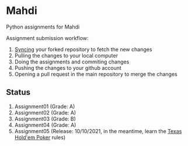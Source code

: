 # Mahdi
Python assignments for Mahdi

Assignment submission workflow:
1. [Syncing](https://docs.github.com/en/github/collaborating-with-pull-requests/working-with-forks/syncing-a-fork) your forked repository to fetch the new changes
2. Pulling the changes to your local computer
3. Doing the assignments and commiting changes
4. Pushing the changes to your github account
5. Opening a pull request in the main repository to merge the changes

## Status
1. Assignment01 (Grade: A)
2. Assignment02 (Grade: A)
3. Assignment03 (Grade: B)
4. Assignment04 (Grade: A)
5. Assignment05 (Release: 10/10/2021, in the meantime, learn the [Texas Hold'em Poker](https://en.wikipedia.org/wiki/Texas_hold_%27em) rules)
